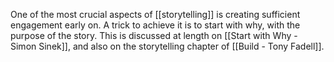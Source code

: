 One of the most crucial aspects of [[storytelling]] is creating sufficient engagement early on. A trick to achieve it is to start with why, with the purpose of the story. This is discussed at length on [[Start with Why - Simon Sinek]], and also on the storytelling chapter of [[Build - Tony Fadell]]. 